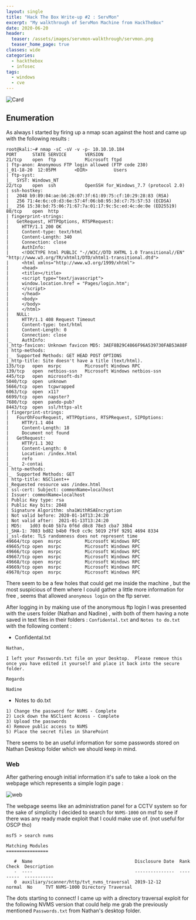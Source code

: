 ```yaml
---
layout: single
title: "Hack The Box Write-up #2 : ServMon"
excerpt: "My walkthrough of ServMon Machine from HackTheBox"
date: 2020-06-20
header:
  teaser: /assets/images/servmon-walkthrough/servmon.png
  teaser_home_page: true
classes: wide
categories:
  - hackthebox
  - infosec
tags:  
  - windows
  - cve
---
```


![Card](https://raw.githubusercontent.com/pi0x73/pi0x73.github.io/master/assets/images/servmon-walkthrough/servmon.PNG)

## Enumeration

As always I started by firing up a nmap scan against the host and came up with the following results : 

```
root@kali:~# nmap -sC -sV -v -p- 10.10.10.184
PORT      STATE SERVICE       VERSION
21/tcp    open  ftp           Microsoft ftpd
| ftp-anon: Anonymous FTP login allowed (FTP code 230)
|_01-18-20  12:05PM       <DIR>          Users
| ftp-syst:
|_  SYST: Windows_NT
22/tcp    open  ssh           OpenSSH for_Windows_7.7 (protocol 2.0)
| ssh-hostkey:
|   2048 b9:89:04:ae:b6:26:07:3f:61:89:75:cf:10:29:28:83 (RSA)
|   256 71:4e:6c:c0:d3:6e:57:4f:06:b8:95:3d:c7:75:57:53 (ECDSA)
|_  256 15:38:bd:75:06:71:67:7a:01:17:9c:5c:ed:4c:de:0e (ED25519)
80/tcp    open  http
| fingerprint-strings:
|   GetRequest, HTTPOptions, RTSPRequest:
|     HTTP/1.1 200 OK
|     Content-type: text/html
|     Content-Length: 340
|     Connection: close
|     AuthInfo:
|     <!DOCTYPE html PUBLIC "-//W3C//DTD XHTML 1.0 Transitional//EN" "http://www.w3.org/TR/xhtml1/DTD/xhtml1-transitional.dtd">
|     <html xmlns="http://www.w3.org/1999/xhtml">
|     <head>
|     <title></title>
|     <script type="text/javascript">
|     window.location.href = "Pages/login.htm";
|     </script>
|     </head>
|     <body>
|     </body>
|     </html>
|   NULL:
|     HTTP/1.1 408 Request Timeout
|     Content-type: text/html
|     Content-Length: 0
|     Connection: close
|_    AuthInfo:
|_http-favicon: Unknown favicon MD5: 3AEF8B29C4866F96A539730FAB53A88F
| http-methods:
|_  Supported Methods: GET HEAD POST OPTIONS
|_http-title: Site doesn't have a title (text/html).
135/tcp   open  msrpc         Microsoft Windows RPC
139/tcp   open  netbios-ssn   Microsoft Windows netbios-ssn
445/tcp   open  microsoft-ds?
5040/tcp  open  unknown
5666/tcp  open  tcpwrapped
6063/tcp  open  x11?
6699/tcp  open  napster?
7680/tcp  open  pando-pub?
8443/tcp  open  ssl/https-alt
| fingerprint-strings:
|   FourOhFourRequest, HTTPOptions, RTSPRequest, SIPOptions:
|     HTTP/1.1 404
|     Content-Length: 18
|     Document not found
|   GetRequest:
|     HTTP/1.1 302
|     Content-Length: 0
|     Location: /index.html
|     refo
|_    2-contai
| http-methods:
|_  Supported Methods: GET
| http-title: NSClient++
|_Requested resource was /index.html
| ssl-cert: Subject: commonName=localhost
| Issuer: commonName=localhost
| Public Key type: rsa
| Public Key bits: 2048
| Signature Algorithm: sha1WithRSAEncryption
| Not valid before: 2020-01-14T13:24:20
| Not valid after:  2021-01-13T13:24:20
| MD5:   1d03 0c40 5b7a 0f6d d8c8 78e3 cba7 38b4
|_SHA-1: 7083 bd82 b4b0 f9c0 cc9c 5019 2f9f 9291 4694 8334
|_ssl-date: TLS randomness does not represent time
49664/tcp open  msrpc         Microsoft Windows RPC
49665/tcp open  msrpc         Microsoft Windows RPC
49666/tcp open  msrpc         Microsoft Windows RPC
49667/tcp open  msrpc         Microsoft Windows RPC
49668/tcp open  msrpc         Microsoft Windows RPC
49669/tcp open  msrpc         Microsoft Windows RPC
49670/tcp open  msrpc         Microsoft Windows RPC
```

There seem to be a few holes that could get me inside the machine , but the most suspicious of them where I could gather a little more information for free , seems that allowed `anonymous login` on the ftp server.

After logging in by making use of the anonymous ftp login I was presented with the users folder (Nathan and Nadine) , with both of them having a note saved in text files in their folders : ``Confidental.txt`` and ``Notes to do.txt`` with the following content :

- Confidental.txt
```
Nathan,

I left your Passwords.txt file on your Desktop.  Please remove this once you have edited it yourself and place it back into the secure folder.

Regards

Nadine
```

- Notes to do.txt
```
1) Change the password for NVMS - Complete
2) Lock down the NSClient Access - Complete
3) Upload the passwords
4) Remove public access to NVMS
5) Place the secret files in SharePoint
```

There seems to be an useful information for some passwords stored on Nathan Desktop folder which we should keep in mind.

### Web

After gathering enough initial information it's safe to take a look on the webpage which represents a simple login page :

![web](https://raw.githubusercontent.com/pi0x73/pi0x73.github.io/master/assets/images/servmon-walkthrough/web-servmon.png)

The webpage seems like an administration panel for a CCTV system so for the sake of simplicity I decided to search for ``NVMS-1000`` on msf to see if there was any ready made exploit that I could make use of. (not useful for OSCP tho) 

```console
msf5 > search nvms

Matching Modules
================

   #  Name                                       Disclosure Date  Rank    Check  Description
   -  ----                                       ---------------  ----    -----  -----------
   0  auxiliary/scanner/http/tvt_nvms_traversal  2019-12-12       normal  No     TVT NVMS-1000 Directory Traversal
```
   
The dots starting to connect!
I came up with a directory traversal exploit for the following NVMS version that could help me grab the previously mentioned ``Passwords.txt`` from Nathan's desktop folder.

